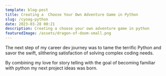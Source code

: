 ```yaml
---
template: blog-post
title: Creating a  Choose Your Own Adventure Game in Python
slug: /cyoag-python
date: 2023-03-28 00:21
description: Creating a choose your own adventure game in python
featuredImage: /assets/dragon-of-doom-small.png
---
```

The next step of my career dev journey was to tame the terrific Python and savor the swift, slithering satisfaction of solving complex coding needs.

B﻿y combining my love for story telling with the goal of becoming familiar with python my next project ideas was born.
